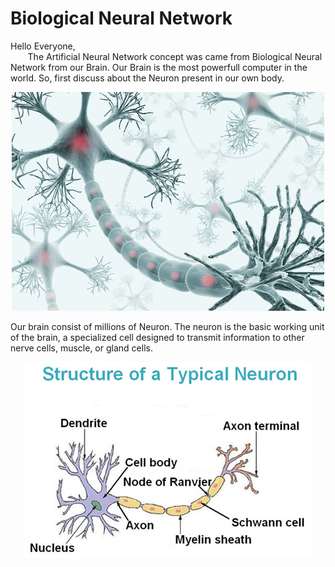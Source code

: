 # Biological Neural Network

Hello Everyone,<br>
&nbsp;&nbsp;&nbsp;&nbsp;&nbsp;&nbsp; The Artificial Neural Network concept was came from Biological Neural Network from our Brain. Our Brain is the most powerfull computer in the world. 
So, first discuss about the Neuron present in our own body.

<p align="center">
  <img src="Image/Brain%20neuron.jpg" />
</p>

Our brain consist of millions of Neuron. The neuron is the basic working unit of the brain, a specialized cell designed to transmit information to other nerve cells, muscle, or gland cells.

<p align="center">
  <img src="Image/Bio-Neuron.jpg" />
</p>
